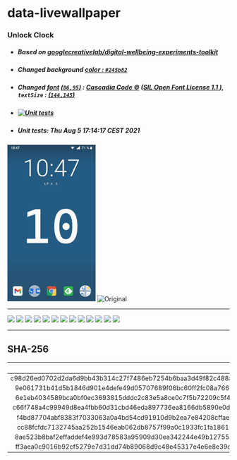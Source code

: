 # data-livewallpaper
### Unlock Clock 
- ##### Based on *[googlecreativelab/digital-wellbeing-experiments-toolkit](https://github.com/googlecreativelab/digital-wellbeing-experiments-toolkit/tree/master/liveWallpaper)*
- ##### Changed *background [color : `#245b82`](https://github.com/milankomaj/data-livewallpaper/blob/b5c08d901c4341d0178ba37436c8bee609b97a44/app/src/main/res/values/colors.xml#L22)* 
- ##### Changed *[font](app/src/main/res/font/mon.ttf) [(`86,95`)](https://github.com/milankomaj/data-livewallpaper/blob/b5c08d901c4341d0178ba37436c8bee609b97a44/app/src/main/java/com/digitalwellbeingexperiments/toolkit/datalivewallpaper/UnlockCounterWallpaper.kt#L81) : [ Cascadia Code :copyright:](https://github.com/microsoft/cascadia-code)* ([SIL Open Font License 1.1 ](https://github.com/microsoft/cascadia-code/blob/main/LICENSE)), *`textSize` : [(`144,145`)](https://github.com/milankomaj/data-livewallpaper/blob/b5c08d901c4341d0178ba37436c8bee609b97a44/app/src/main/java/com/digitalwellbeingexperiments/toolkit/datalivewallpaper/UnlockCounterWallpaper.kt#L143)*
- #####  [![Unit tests](https://github.com/milankomaj/data-livewallpaper/actions/workflows/gradlew_test.yml/badge.svg?branch=master)](https://github.com/milankomaj/data-livewallpaper/actions/workflows/gradlew_test.yml)
- #####  Unit tests: Thu Aug  5 17:14:17 CEST 2021

<img src="https://raw.githubusercontent.com/milankomaj/data-livewallpaper/master/.gitbook/assets/Screenshot.jpg" width="200" title="👉  With change  👈"> <img src="https://play-lh.googleusercontent.com/5jrV7gPOVdXPw54SXDEqnQIbQlfb6mziR5JDwu7-04rUofHSPp-cJo2TveEUXQvHjW4=w1366-h695" width="178" title="Original">

---
![](https://dev-badge.eleonora.workers.dev/github/releases/milankomaj/data-livewallpaper?icon=github&style=flat&scale=1) 
![](https://dev-badge.eleonora.workers.dev/github/tags/milankomaj/data-livewallpaper?icon=github&style=flat&scale=1) 
![](https://dev-badge.eleonora.workers.dev/github/release/milankomaj/data-livewallpaper?icon=github&style=flat&scale=1) 
![](https://dev-badge.eleonora.workers.dev/github/stars/milankomaj/data-livewallpaper?icon=github&style=flat&scale=1) 
![](https://dev-badge.eleonora.workers.dev/github/watchers/milankomaj/data-livewallpaper?icon=github&style=flat&scale=1) 
![](https://dev-badge.eleonora.workers.dev/github/forks/milankomaj/data-livewallpaper?icon=github&style=flat&scale=1) 
![](https://dev-badge.eleonora.workers.dev/github/issues/milankomaj/data-livewallpaper?icon=github&style=flat&scale=1) 
![](https://dev-badge.eleonora.workers.dev/github/open-issues/milankomaj/data-livewallpaper?icon=github&style=flat&scale=1) 
![](https://dev-badge.eleonora.workers.dev/github/closed-issues/milankomaj/data-livewallpaper?icon=github&style=flat&scale=1) 
![](https://dev-badge.eleonora.workers.dev/github/prs/milankomaj/data-livewallpaper?icon=github&style=flat&scale=1) 
![](https://dev-badge.eleonora.workers.dev/github/open-prs/milankomaj/data-livewallpaper?icon=github&style=flat&scale=1) 
![](https://dev-badge.eleonora.workers.dev/github/closed-prs/milankomaj/data-livewallpaper?icon=github&style=flat&scale=1) 
![](https://dev-badge.eleonora.workers.dev/github/merged-prs/milankomaj/data-livewallpaper?icon=github&style=flat&scale=1) 

---
## SHA-256
**sha256** | **file**
---: | :---:
c98d26ed0702d2da6d9bb43b314c27f7486eb7254b6baa3d49f82c488ad8d76c|./artifacts/debug&relase_APKS/data_live_wallpaper_relase_all.apks
9e061731b41d5b1846d901e4defe49d05707689f06bc60ff2fc08a766eecbc57|./artifacts/debug&relase_APKS/data_live_wallpaper_debug_all.apks
6e1eb4034589bca0bf0ec3693815dddc2c83e5a8ce0c7f5b72209c5f4f4e3dab|./artifacts/debug&relase_APK/release/data_live_wallpaper_release.apk
c66f748a4c99949d8ea4fbb60d31cbd46eda897736ea8166db5890e0d4ac902f|./artifacts/debug&relase_APK/debug/data_live_wallpaper_debug.apk
f4bd87704abf8383f7033063a0a4bd54cd91910d9b2ea7e84208cffae23d5d1f|./artifacts/debug&relase_Nokia5_APKS/data_live_wallpaper_nokia5_debug.apks
cc88fcfdc7132745aa252b1546eab062db8757f99a0c1933fc1fa18612202f03|./artifacts/debug&relase_Nokia5_APKS/data_live_wallpaper_nokia5_relase.apks
8ae523b8baf2effaddef4e993d78583a95909d30ea342244e49b127555b32f83|./artifacts/debug&relase_AAB/release/app-release.aab
ff3aea0c9016b92cf5279e7d31dd74b89068d9c48e45317e4e6e8e39c3044ff0|./artifacts/debug&relase_AAB/debug/app-debug.aab
